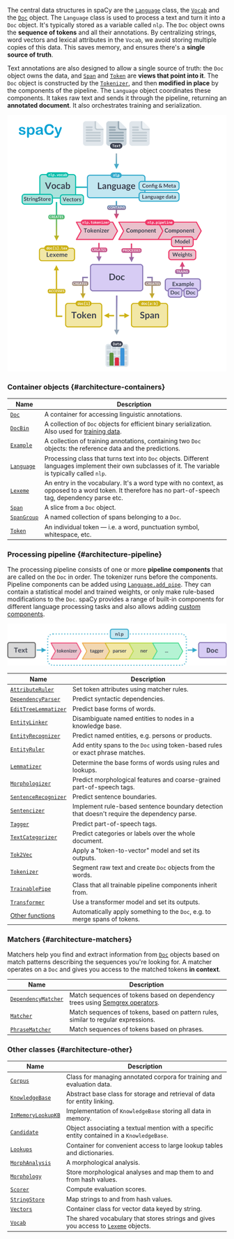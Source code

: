 The central data structures in spaCy are the [`Language`](/api/language) class,
the [`Vocab`](/api/vocab) and the [`Doc`](/api/doc) object. The `Language` class
is used to process a text and turn it into a `Doc` object. It's typically stored
as a variable called `nlp`. The `Doc` object owns the **sequence of tokens** and
all their annotations. By centralizing strings, word vectors and lexical
attributes in the `Vocab`, we avoid storing multiple copies of this data. This
saves memory, and ensures there's a **single source of truth**.

Text annotations are also designed to allow a single source of truth: the `Doc`
object owns the data, and [`Span`](/api/span) and [`Token`](/api/token) are
**views that point into it**. The `Doc` object is constructed by the
[`Tokenizer`](/api/tokenizer), and then **modified in place** by the components
of the pipeline. The `Language` object coordinates these components. It takes
raw text and sends it through the pipeline, returning an **annotated document**.
It also orchestrates training and serialization.

![Library architecture](../../images/architecture.svg)

### Container objects {#architecture-containers}

| Name                          | Description                                                                                                                                             |
| ----------------------------- | ------------------------------------------------------------------------------------------------------------------------------------------------------- |
| [`Doc`](/api/doc)             | A container for accessing linguistic annotations.                                                                                                       |
| [`DocBin`](/api/docbin)       | A collection of `Doc` objects for efficient binary serialization. Also used for [training data](/api/data-formats#binary-training).                     |
| [`Example`](/api/example)     | A collection of training annotations, containing two `Doc` objects: the reference data and the predictions.                                             |
| [`Language`](/api/language)   | Processing class that turns text into `Doc` objects. Different languages implement their own subclasses of it. The variable is typically called `nlp`.  |
| [`Lexeme`](/api/lexeme)       | An entry in the vocabulary. It's a word type with no context, as opposed to a word token. It therefore has no part-of-speech tag, dependency parse etc. |
| [`Span`](/api/span)           | A slice from a `Doc` object.                                                                                                                            |
| [`SpanGroup`](/api/spangroup) | A named collection of spans belonging to a `Doc`.                                                                                                       |
| [`Token`](/api/token)         | An individual token — i.e. a word, punctuation symbol, whitespace, etc.                                                                                 |

### Processing pipeline {#architecture-pipeline}

The processing pipeline consists of one or more **pipeline components** that are
called on the `Doc` in order. The tokenizer runs before the components. Pipeline
components can be added using [`Language.add_pipe`](/api/language#add_pipe).
They can contain a statistical model and trained weights, or only make
rule-based modifications to the `Doc`. spaCy provides a range of built-in
components for different language processing tasks and also allows adding
[custom components](/usage/processing-pipelines#custom-components).

![The processing pipeline](../../images/pipeline.svg)

| Name                                            | Description                                                                                 |
| ----------------------------------------------- | ------------------------------------------------------------------------------------------- |
| [`AttributeRuler`](/api/attributeruler)         | Set token attributes using matcher rules.                                                   |
| [`DependencyParser`](/api/dependencyparser)     | Predict syntactic dependencies.                                                             |
| [`EditTreeLemmatizer`](/api/edittreelemmatizer) | Predict base forms of words.                                                                |
| [`EntityLinker`](/api/entitylinker)             | Disambiguate named entities to nodes in a knowledge base.                                   |
| [`EntityRecognizer`](/api/entityrecognizer)     | Predict named entities, e.g. persons or products.                                           |
| [`EntityRuler`](/api/entityruler)               | Add entity spans to the `Doc` using token-based rules or exact phrase matches.              |
| [`Lemmatizer`](/api/lemmatizer)                 | Determine the base forms of words using rules and lookups.                                  |
| [`Morphologizer`](/api/morphologizer)           | Predict morphological features and coarse-grained part-of-speech tags.                      |
| [`SentenceRecognizer`](/api/sentencerecognizer) | Predict sentence boundaries.                                                                |
| [`Sentencizer`](/api/sentencizer)               | Implement rule-based sentence boundary detection that doesn't require the dependency parse. |
| [`Tagger`](/api/tagger)                         | Predict part-of-speech tags.                                                                |
| [`TextCategorizer`](/api/textcategorizer)       | Predict categories or labels over the whole document.                                       |
| [`Tok2Vec`](/api/tok2vec)                       | Apply a "token-to-vector" model and set its outputs.                                        |
| [`Tokenizer`](/api/tokenizer)                   | Segment raw text and create `Doc` objects from the words.                                   |
| [`TrainablePipe`](/api/pipe)                    | Class that all trainable pipeline components inherit from.                                  |
| [`Transformer`](/api/transformer)               | Use a transformer model and set its outputs.                                                |
| [Other functions](/api/pipeline-functions)      | Automatically apply something to the `Doc`, e.g. to merge spans of tokens.                  |

### Matchers {#architecture-matchers}

Matchers help you find and extract information from [`Doc`](/api/doc) objects
based on match patterns describing the sequences you're looking for. A matcher
operates on a `Doc` and gives you access to the matched tokens **in context**.

| Name                                          | Description                                                                                                                                                                        |
| --------------------------------------------- | ---------------------------------------------------------------------------------------------------------------------------------------------------------------------------------- |
| [`DependencyMatcher`](/api/dependencymatcher) | Match sequences of tokens based on dependency trees using [Semgrex operators](https://nlp.stanford.edu/nlp/javadoc/javanlp/edu/stanford/nlp/semgraph/semgrex/SemgrexPattern.html). |
| [`Matcher`](/api/matcher)                     | Match sequences of tokens, based on pattern rules, similar to regular expressions.                                                                                                 |
| [`PhraseMatcher`](/api/phrasematcher)         | Match sequences of tokens based on phrases.                                                                                                                                        |

### Other classes {#architecture-other}

| Name                                             | Description                                                                                        |
| ------------------------------------------------ | -------------------------------------------------------------------------------------------------- |
| [`Corpus`](/api/corpus)                          | Class for managing annotated corpora for training and evaluation data.                             |
| [`KnowledgeBase`](/api/kb)                       | Abstract base class for storage and retrieval of data for entity linking.                          |
| [`InMemoryLookupKB`](/api/kb_in_memory)          | Implementation of `KnowledgeBase` storing all data in memory.                                      |
| [`Candidate`](/api/candidate)                    | Object associating a textual mention with a specific entity contained in a `KnowledgeBase`.        |
| [`Lookups`](/api/lookups)                        | Container for convenient access to large lookup tables and dictionaries.                           |
| [`MorphAnalysis`](/api/morphology#morphanalysis) | A morphological analysis.                                                                          |
| [`Morphology`](/api/morphology)                  | Store morphological analyses and map them to and from hash values.                                 |
| [`Scorer`](/api/scorer)                          | Compute evaluation scores.                                                                         |
| [`StringStore`](/api/stringstore)                | Map strings to and from hash values.                                                               |
| [`Vectors`](/api/vectors)                        | Container class for vector data keyed by string.                                                   |
| [`Vocab`](/api/vocab)                            | The shared vocabulary that stores strings and gives you access to [`Lexeme`](/api/lexeme) objects. |
